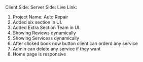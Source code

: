 Client Side: 
Server Side:
Live Link: 

1. Project Name: Auto Repair
2. Added six section in UI.
3. Added Extra Section Team in UI.
4. Showing Reviews dynamically
5. Showing Servicess dynamically
6. After clicked book now button client can orderd any service
7. Admin can delete any service if they want
8. Home page is responsive